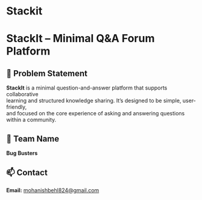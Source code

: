 # Stackit

# StackIt – Minimal Q&A Forum Platform

## 📝 Problem Statement

**StackIt** is a minimal question-and-answer platform that supports collaborative  
learning and structured knowledge sharing. It’s designed to be simple, user-friendly,  
and focused on the core experience of asking and answering questions within a community.

## 👥 Team Name

**Bug Busters**

## 📫 Contact

**Email:** mohanishbehl824@gmail.com
